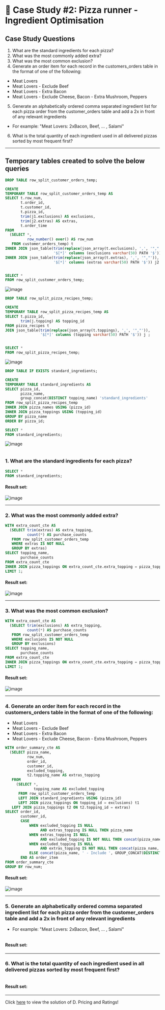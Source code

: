 # :pizza: Case Study #2: Pizza runner - Ingredient Optimisation

## Case Study Questions

1. What are the standard ingredients for each pizza?
2. What was the most commonly added extra?
3. What was the most common exclusion?
4. Generate an order item for each record in the customers_orders table in the format of one of the following:
- Meat Lovers
- Meat Lovers - Exclude Beef
- Meat Lovers - Extra Bacon
- Meat Lovers - Exclude Cheese, Bacon - Extra Mushroom, Peppers
5. Generate an alphabetically ordered comma separated ingredient list for each pizza order from the customer_orders table and add a 2x in front of any relevant ingredients
- For example: "Meat Lovers: 2xBacon, Beef, ... , Salami"
6. What is the total quantity of each ingredient used in all delivered pizzas sorted by most frequent first?

***

## Temporary tables created to solve the below queries

```sql
DROP TABLE row_split_customer_orders_temp;

CREATE
TEMPORARY TABLE row_split_customer_orders_temp AS
SELECT t.row_num,
       t.order_id,
       t.customer_id,
       t.pizza_id,
       trim(j1.exclusions) AS exclusions,
       trim(j2.extras) AS extras,
       t.order_time
FROM
  (SELECT *,
          row_number() over() AS row_num
   FROM customer_orders_temp) t
INNER JOIN json_table(trim(replace(json_array(t.exclusions), ',', '","')),
                      '$[*]' columns (exclusions varchar(50) PATH '$')) j1
INNER JOIN json_table(trim(replace(json_array(t.extras), ',', '","')),
                      '$[*]' columns (extras varchar(50) PATH '$')) j2 ;


SELECT *
FROM row_split_customer_orders_temp;
``` 
![image](https://user-images.githubusercontent.com/77529445/168322232-dfbf27e4-519c-413d-ad8d-1b110903f7ee.png)


```sql
DROP TABLE row_split_pizza_recipes_temp;

CREATE
TEMPORARY TABLE row_split_pizza_recipes_temp AS
SELECT t.pizza_id,
       trim(j.topping) AS topping_id
FROM pizza_recipes t
JOIN json_table(trim(replace(json_array(t.toppings), ',', '","')),
                '$[*]' columns (topping varchar(50) PATH '$')) j ;


SELECT *
FROM row_split_pizza_recipes_temp;
``` 
![image](https://user-images.githubusercontent.com/77529445/168322313-099d7901-7d46-4390-81f2-1d18605a5084.png)


```sql
DROP TABLE IF EXISTS standard_ingredients;

CREATE
TEMPORARY TABLE standard_ingredients AS
SELECT pizza_id,
       pizza_name,
       group_concat(DISTINCT topping_name) 'standard_ingredients'
FROM row_split_pizza_recipes_temp
INNER JOIN pizza_names USING (pizza_id)
INNER JOIN pizza_toppings USING (topping_id)
GROUP BY pizza_name
ORDER BY pizza_id;

SELECT *
FROM standard_ingredients;
``` 
![image](https://user-images.githubusercontent.com/77529445/168322650-34dee02f-573d-495e-a75f-eeec2c295d21.png)


```sql

``` 


###  1. What are the standard ingredients for each pizza?

```sql
SELECT *
FROM standard_ingredients;
``` 
	
#### Result set:
![image](https://user-images.githubusercontent.com/77529445/167685439-27c169a5-dd82-4b60-bc4a-82f73f694b3a.png)

***

###  2. What was the most commonly added extra?

```sql
WITH extra_count_cte AS
  (SELECT trim(extras) AS extra_topping,
          count(*) AS purchase_counts
   FROM row_split_customer_orders_temp
   WHERE extras IS NOT NULL
   GROUP BY extras)
SELECT topping_name,
       purchase_counts
FROM extra_count_cte
INNER JOIN pizza_toppings ON extra_count_cte.extra_topping = pizza_toppings.topping_id
LIMIT 1;
``` 
	
#### Result set:
![image](https://user-images.githubusercontent.com/77529445/167685675-148a98ac-ea68-4978-8536-91ff5425f505.png)

***

###  3. What was the most common exclusion?

```sql
WITH extra_count_cte AS
  (SELECT trim(exclusions) AS extra_topping,
          count(*) AS purchase_counts
   FROM row_split_customer_orders_temp
   WHERE exclusions IS NOT NULL
   GROUP BY exclusions)
SELECT topping_name,
       purchase_counts
FROM extra_count_cte
INNER JOIN pizza_toppings ON extra_count_cte.extra_topping = pizza_toppings.topping_id
LIMIT 1;
``` 
	
#### Result set:
![image](https://user-images.githubusercontent.com/77529445/167685795-8a0ae1c6-0447-4e1f-aa84-70c68407549b.png)

***

###  4. Generate an order item for each record in the customers_orders table in the format of one of the following:
- Meat Lovers
- Meat Lovers - Exclude Beef
- Meat Lovers - Extra Bacon
- Meat Lovers - Exclude Cheese, Bacon - Extra Mushroom, Peppers

```sql
WITH order_summary_cte AS
  (SELECT pizza_name,
          row_num,
          order_id,
          customer_id,
          excluded_topping,
          t2.topping_name AS extras_topping
   FROM
     (SELECT *,
             topping_name AS excluded_topping
      FROM row_split_customer_orders_temp
      LEFT JOIN standard_ingredients USING (pizza_id)
      LEFT JOIN pizza_toppings ON topping_id = exclusions) t1
   LEFT JOIN pizza_toppings t2 ON t2.topping_id = extras)
SELECT order_id,
       customer_id,
       CASE
           WHEN excluded_topping IS NULL
                AND extras_topping IS NULL THEN pizza_name
           WHEN extras_topping IS NULL
                AND excluded_topping IS NOT NULL THEN concat(pizza_name, ' - Exclude ', GROUP_CONCAT(DISTINCT excluded_topping))
           WHEN excluded_topping IS NULL
                AND extras_topping IS NOT NULL THEN concat(pizza_name, ' - Include ', GROUP_CONCAT(DISTINCT extras_topping))
           ELSE concat(pizza_name, ' - Include ', GROUP_CONCAT(DISTINCT extras_topping), ' - Exclude ', GROUP_CONCAT(DISTINCT excluded_topping))
       END AS order_item
FROM order_summary_cte
GROUP BY row_num;
``` 
	
#### Result set:
![image](https://user-images.githubusercontent.com/77529445/167685922-38e6d766-7159-401d-9ba9-361113965dc5.png)

***

###  5. Generate an alphabetically ordered comma separated ingredient list for each pizza order from the customer_orders table and add a 2x in front of any relevant ingredients
- For example: "Meat Lovers: 2xBacon, Beef, ... , Salami"

```sql

``` 
	
#### Result set:

***

###  6. What is the total quantity of each ingredient used in all delivered pizzas sorted by most frequent first?

```sql

``` 
	
#### Result set:

***

Click [here](https://github.com/manaswikamila05/8-Week-SQL-Challenge/blob/main/Case%20Study%20%23%202%20-%20Pizza%20Runner/D.%20Pricing%20and%20Ratings.md) to view the  solution of D. Pricing and Ratings!
